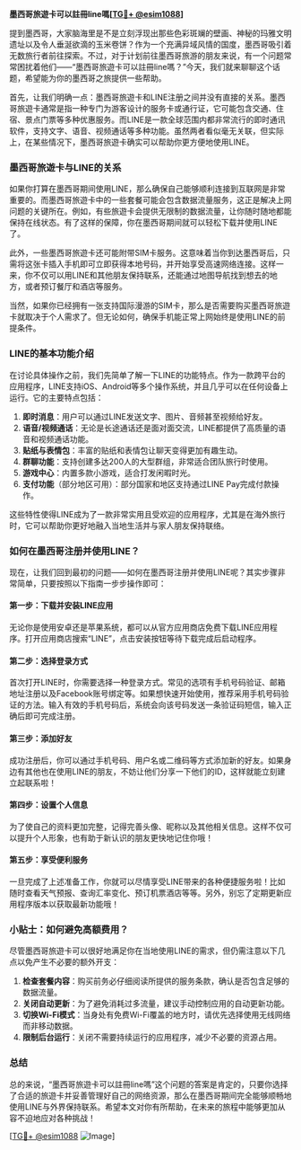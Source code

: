**墨西哥旅遊卡可以註冊line嗎[[TG💪+ @esim1088](https://t.me/s/esim1088)]**

提到墨西哥，大家脑海里是不是立刻浮现出那些色彩斑斓的壁画、神秘的玛雅文明遗址以及令人垂涎欲滴的玉米卷饼？作为一个充满异域风情的国度，墨西哥吸引着无数旅行者前往探索。不过，对于计划前往墨西哥旅游的朋友来说，有一个问题常常困扰着他们——“墨西哥旅遊卡可以註冊line嗎？”今天，我们就来聊聊这个话题，希望能为你的墨西哥之旅提供一些帮助。

首先，让我们明确一点：墨西哥旅遊卡和LINE注册之间并没有直接的关系。墨西哥旅遊卡通常是指一种专门为游客设计的服务卡或通行证，它可能包含交通、住宿、景点门票等多种优惠服务。而LINE是一款全球范围内都非常流行的即时通讯软件，支持文字、语音、视频通话等多种功能。虽然两者看似毫无关联，但实际上，在某些情况下，墨西哥旅遊卡确实可以帮助你更方便地使用LINE。

### 墨西哥旅遊卡与LINE的关系

如果你打算在墨西哥期间使用LINE，那么确保自己能够顺利连接到互联网是非常重要的。而墨西哥旅遊卡中的一些套餐可能会包含数据流量服务，这正是解决上网问题的关键所在。例如，有些旅遊卡会提供无限制的数据流量，让你随时随地都能保持在线状态。有了这样的保障，你在墨西哥期间就可以轻松下载并使用LINE了。

此外，一些墨西哥旅遊卡还可能附带SIM卡服务。这意味着当你到达墨西哥后，只需将这张卡插入手机即可立即获得本地号码，并开始享受高速网络连接。这样一来，你不仅可以用LINE和其他朋友保持联系，还能通过地图导航找到想去的地方，或者预订餐厅和酒店等服务。

当然，如果你已经拥有一张支持国际漫游的SIM卡，那么是否需要购买墨西哥旅遊卡就取决于个人需求了。但无论如何，确保手机能正常上网始终是使用LINE的前提条件。

### LINE的基本功能介绍

在讨论具体操作之前，我们先简单了解一下LINE的功能特点。作为一款跨平台的应用程序，LINE支持iOS、Android等多个操作系统，并且几乎可以在任何设备上运行。它的主要特点包括：

1. **即时消息**：用户可以通过LINE发送文字、图片、音频甚至视频给好友。
2. **语音/视频通话**：无论是长途通话还是面对面交流，LINE都提供了高质量的语音和视频通话功能。
3. **贴纸与表情包**：丰富的贴纸和表情包让聊天变得更加有趣生动。
4. **群聊功能**：支持创建多达200人的大型群组，非常适合团队旅行时使用。
5. **游戏中心**：内置多款小游戏，适合打发闲暇时光。
6. **支付功能**（部分地区可用）：部分国家和地区支持通过LINE Pay完成付款操作。

这些特性使得LINE成为了一款非常实用且受欢迎的应用程序，尤其是在海外旅行时，它可以帮助你更好地融入当地生活并与家人朋友保持联络。

### 如何在墨西哥注册并使用LINE？

现在，让我们回到最初的问题——如何在墨西哥注册并使用LINE呢？其实步骤非常简单，只要按照以下指南一步步操作即可：

#### 第一步：下载并安装LINE应用
无论你是使用安卓还是苹果系统，都可以从官方应用商店免费下载LINE应用程序。打开应用商店搜索“LINE”，点击安装按钮等待下载完成后启动程序。

#### 第二步：选择登录方式
首次打开LINE时，你需要选择一种登录方式。常见的选项有手机号码验证、邮箱地址注册以及Facebook账号绑定等。如果想快速开始使用，推荐采用手机号码验证的方法。输入有效的手机号码后，系统会向该号码发送一条验证码短信，输入正确后即可完成注册。

#### 第三步：添加好友
成功注册后，你可以通过手机号码、用户名或二维码等方式添加新的好友。如果身边有其他也在使用LINE的朋友，不妨让他们分享一下他们的ID，这样就能立刻建立起联系啦！

#### 第四步：设置个人信息
为了使自己的资料更加完整，记得完善头像、昵称以及其他相关信息。这样不仅可以提升个人形象，也有助于新认识的朋友更快地记住你哦！

#### 第五步：享受便利服务
一旦完成了上述准备工作，你就可以尽情享受LINE带来的各种便捷服务啦！比如随时查看天气预报、查询汇率变化、预订机票酒店等等。另外，别忘了定期更新应用程序版本以获取最新功能哦！

### 小贴士：如何避免高额费用？

尽管墨西哥旅遊卡可以很好地满足你在当地使用LINE的需求，但仍需注意以下几点以免产生不必要的额外开支：

1. **检查套餐内容**：购买前务必仔细阅读所提供的服务条款，确认是否包含足够的数据流量。
2. **关闭自动更新**：为了避免消耗过多流量，建议手动控制应用的自动更新功能。
3. **切换Wi-Fi模式**：当身处有免费Wi-Fi覆盖的地方时，请优先选择使用无线网络而非移动数据。
4. **限制后台运行**：关闭不需要持续运行的应用程序，减少不必要的资源占用。

### 总结

总的来说，“墨西哥旅遊卡可以註冊line嗎”这个问题的答案是肯定的，只要你选择了合适的旅遊卡并妥善管理好自己的网络资源，那么在墨西哥期间完全能够顺畅地使用LINE与外界保持联系。希望本文对你有所帮助，在未来的旅程中能够更加从容不迫地应对各种挑战！

[[TG💪+ @esim1088](https://t.me/s/esim1088) ![Image](https://i.postimg.cc/4NQfJmqS/Snipaste-2025-05-13-00-14-12.png)]
